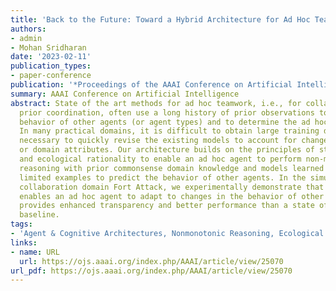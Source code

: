 ```yaml
---
title: 'Back to the Future: Toward a Hybrid Architecture for Ad Hoc Teamwork'
authors:
- admin
- Mohan Sridharan
date: '2023-02-11'
publication_types:
- paper-conference
publication: '*Proceedings of the AAAI Conference on Artificial Intelligence*'
summary: AAAI Conference on Artificial Intelligence
abstract: State of the art methods for ad hoc teamwork, i.e., for collaboration without
  prior coordination, often use a long history of prior observations to model the
  behavior of other agents (or agent types) and to determine the ad hoc agent's behavior.
  In many practical domains, it is difficult to obtain large training datasets, and
  necessary to quickly revise the existing models to account for changes in team composition
  or domain attributes. Our architecture builds on the principles of step-wise refinement
  and ecological rationality to enable an ad hoc agent to perform non-monotonic logical
  reasoning with prior commonsense domain knowledge and models learned rapidly from
  limited examples to predict the behavior of other agents. In the simulated multiagent
  collaboration domain Fort Attack, we experimentally demonstrate that our architecture
  enables an ad hoc agent to adapt to changes in the behavior of other agents, and
  provides enhanced transparency and better performance than a state of the art data-driven
  baseline.
tags:
- 'Agent & Cognitive Architectures, Nonmonotonic Reasoning, Ecological Rationality'
links:
- name: URL
  url: https://ojs.aaai.org/index.php/AAAI/article/view/25070
url_pdf: https://ojs.aaai.org/index.php/AAAI/article/view/25070
---
```

